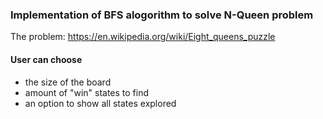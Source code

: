 ### Implementation of BFS alogorithm to solve N-Queen problem

The problem: https://en.wikipedia.org/wiki/Eight_queens_puzzle

#### User can choose
* the size of the board
* amount of "win" states to find
* an option to show all states explored
